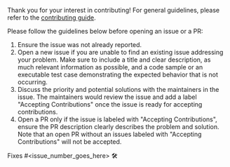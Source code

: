 Thank you for your interest in contributing! For general guidelines, please refer to
the [contributing guide](https://github.com/GoogleContainerTools/jib/blob/master/CONTRIBUTING.md).

Please follow the guidelines below before opening an issue or a PR:
1. Ensure the issue was not already reported.
2. Open a new issue if you are unable to find an existing issue addressing your problem. Make sure to include a title and clear description, as much relevant information as possible, and a code sample or an executable test case demonstrating the expected behavior that is not occurring.
3. Discuss the priority and potential solutions with the maintainers in the issue. The maintainers would review the issue and add a label "Accepting Contributions" once the issue is ready for accepting contributions.
4. Open a PR only if the issue is labeled with "Accepting Contributions", ensure the PR description clearly describes the problem and solution. Note that an open PR without an issues labeled with "Accepting Contributions" will not be accepted.

Fixes #<issue_number_goes_here> 🛠️
